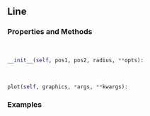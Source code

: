 ## <a id="McUtils.McUtils.Plots.Primitives.Line">Line</a>


### Properties and Methods
<a id="McUtils.McUtils.Plots.Primitives.Line.__init__" class="docs-object-method">&nbsp;</a>
```python
__init__(self, pos1, pos2, radius, **opts): 
```

<a id="McUtils.McUtils.Plots.Primitives.Line.plot" class="docs-object-method">&nbsp;</a>
```python
plot(self, graphics, *args, **kwargs): 
```

### Examples


